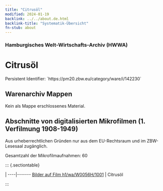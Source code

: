 ```yaml
---
title: "Citrusöl"
modified: 2024-01-19
backlink: ../../about.de.html
backlink-title: "Systematik-Übersicht"
fn-stub: about
---
```


### Hamburgisches Welt-Wirtschafts-Archiv (HWWA)

# Citrusöl

<div class="hint">Persistent Identifier: `https://pm20.zbw.eu/category/ware/i/142230`</div>







## Warenarchiv Mappen





Kein als Mappe erschlossenes Material.



<a id="filmsections" />

## Abschnitte von digitalisierten Mikrofilmen (1. Verfilmung 1908-1949)

<p>Aus urheberrechtlichen Gründen nur aus dem EU-Rechtsraum und im ZBW-Lesesaal zugänglich.</p>


<p>Gesamtzahl der Mikrofilmaufnahmen: 60</p>





::: {.sectiontable}

 | 
----|-------
<a class="btn" href="https://pm20.zbw.eu/film/h1/wa/W0056H/1001" rel="nofollow">Bilder auf Film h1/wa/W0056H/1001</a> | Citrusöl


:::

















